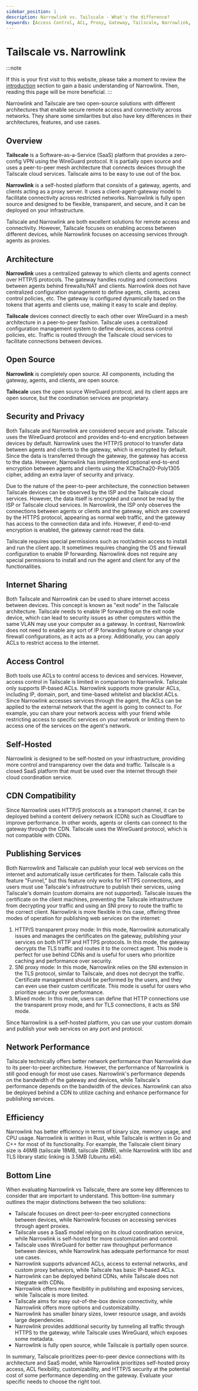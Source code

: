 ```yaml
---
sidebar_position: 1
description: Narrowlink vs. Tailscale - What's the difference?
keywords: [Access Control, ACL, Proxy, Gateway, Tailscale, Narrowlink, VPN, WireGuard, Self-Hosted, Open Source, Security, Privacy, Internet Sharing, CDN, Publish Services, Network Performance, Efficiency]
---
```



# Tailscale vs. Narrowlink

:::note

If this is your first visit to this website, please take a moment to review the [introduction](/docs/intro) section to gain a basic understanding of Narrowlink. Then, reading this page will be more beneficial.
:::


Narrowlink and Tailscale are two open-source solutions with different architectures that enable secure remote access and connectivity across networks. They share some similarities but also have key differences in their architectures, features, and use cases.

## Overview

**Tailscale** is a Software-as-a-Service (SaaS) platform that provides a zero-config VPN using the WireGuard protocol. It is partially open source and uses a peer-to-peer mesh architecture that connects devices through the Tailscale cloud services. Tailscale aims to be easy to use out of the box.

**Narrowlink** is a self-hosted platform that consists of a gateway, agents, and clients acting as a proxy server. It uses a client-agent-gateway model to facilitate connectivity across restricted networks. Narrowlink is fully open source and designed to be flexible, transparent, and secure, and it can be deployed on your infrastructure.

Tailscale and Narrowlink are both excellent solutions for remote access and connectivity. However, Tailscale focuses on enabling access between different devices, while Narrowlink focuses on accessing services through agents as proxies.

## Architecture

**Narrowlink** uses a centralized gateway to which clients and agents connect over HTTP/S protocols. The gateway handles routing and connections between agents behind firewalls/NAT and clients. Narrowlink does not have centralized configuration management to define agents, clients, access control policies, etc. The gateway is configured dynamically based on the tokens that agents and clients use, making it easy to scale and deploy.

**Tailscale** devices connect directly to each other over WireGuard in a mesh architecture in a peer-to-peer fashion. Tailscale uses a centralized configuration management system to define devices, access control policies, etc. Traffic is routed through the Tailscale cloud services to facilitate connections between devices.

## Open Source

**Narrowlink** is completely open source. All components, including the gateway, agents, and clients, are open source.

**Tailscale** uses the open source WireGuard protocol, and its client apps are open source, but the coordination services are proprietary.

## Security and Privacy

Both Tailscale and Narrowlink are considered secure and private. Tailscale uses the WireGuard protocol and provides end-to-end encryption between devices by default. Narrowlink uses the HTTP/S protocol to transfer data between agents and clients to the gateway, which is encrypted by default. Since the data is transferred through the gateway, the gateway has access to the data. However, Narrowlink has implemented optional end-to-end encryption between agents and clients using the XChaCha20-Poly1305 cipher, adding an extra layer of security and privacy.

Due to the nature of the peer-to-peer architecture, the connection between Tailscale devices can be observed by the ISP and the Tailscale cloud services. However, the data itself is encrypted and cannot be read by the ISP or Tailscale cloud services. In Narrowlink, the ISP only observes the connections between agents or clients and the gateway, which are covered by the HTTPS protocol, appearing as normal web traffic, and the gateway has access to the connection data and info. However, if end-to-end encryption is enabled, the gateway cannot read the data.

Tailscale requires special permissions such as root/admin access to install and run the client app. It sometimes requires changing the OS and firewall configuration to enable IP forwarding. Narrowlink does not require any special permissions to install and run the agent and client for any of the functionalities.

## Internet Sharing

Both Tailscale and Narrowlink can be used to share internet access between devices. This concept is known as "exit node" in the Tailscale architecture. Tailscale needs to enable IP forwarding on the exit node device, which can lead to security issues as other computers within the same VLAN may use your computer as a gateway. In contrast, Narrowlink does not need to enable any sort of IP forwarding feature or change your firewall configurations, as it acts as a proxy. Additionally, you can apply ACLs to restrict access to the internet.

## Access Control

Both tools use ACLs to control access to devices and services. However, access control in Tailscale is limited in comparison to Narrowlink. Tailscale only supports IP-based ACLs. Narrowlink supports more granular ACLs, including IP, domain, port, and time-based whitelist and blacklist ACLs. Since Narrowlink accesses services through the agent, the ACLs can be applied to the external network that the agent is going to connect to. For example, you can share your network access with your friend while restricting access to specific services on your network or limiting them to access one of the services on the agent's network.

## Self-Hosted

Narrowlink is designed to be self-hosted on your infrastructure, providing more control and transparency over the data and traffic. Tailscale is a closed SaaS platform that must be used over the internet through their cloud coordination service.

## CDN Compatibility

Since Narrowlink uses HTTP/S protocols as a transport channel, it can be deployed behind a content delivery network (CDN) such as Cloudflare to improve performance. In other words, agents or clients can connect to the gateway through the CDN. Tailscale uses the WireGuard protocol, which is not compatible with CDNs.

## Publishing Services

Both Narrowlink and Tailscale can publish your local web services on the internet and automatically issue certificates for them. Tailscale calls this feature "Funnel," but this feature only works for HTTPS connections, and users must use Tailscale's infrastructure to publish their services, using Tailscale's domain (custom domains are not supported). Tailscale issues the certificate on the client machines, preventing the Tailscale infrastructure from decrypting your traffic and using an SNI proxy to route the traffic to the correct client. Narrowlink is more flexible in this case, offering three modes of operation for publishing web services on the internet:

1.  HTTP/S transparent proxy mode: In this mode, Narrowlink automatically issues and manages the certificates on the gateway, publishing your services on both HTTP and HTTPS protocols. In this mode, the gateway decrypts the TLS traffic and routes it to the correct agent. This mode is perfect for use behind CDNs and is useful for users who prioritize caching and performance over security.
2.  SNI proxy mode: In this mode, Narrowlink relies on the SNI extension in the TLS protocol, similar to Tailscale, and does not decrypt the traffic. Certificate management should be performed by the users, and they can even use their custom certificate. This mode is useful for users who prioritize security over performance.
3.  Mixed mode: In this mode, users can define that HTTP connections use the transparent proxy mode, and for TLS connections, it acts as SNI mode.

Since Narrowlink is a self-hosted platform, you can use your custom domain and publish your web services on any port and protocol.

## Network Performance

Tailscale technically offers better network performance than Narrowlink due to its peer-to-peer architecture. However, the performance of Narrowlink is still good enough for most use cases. Narrowlink's performance depends on the bandwidth of the gateway and devices, while Tailscale's performance depends on the bandwidth of the devices. Narrowlink can also be deployed behind a CDN to utilize caching and enhance performance for publishing services.

## Efficiency

Narrowlink has better efficiency in terms of binary size, memory usage, and CPU usage. Narrowlink is written in Rust, while Tailscale is written in Go and C++ for most of its functionality. For example, the Tailscale client binary size is 46MB (tailscale 18MB, tailscale 28MB), while Narrowlink with libc and TLS library static linking is 3.5MB (Ubuntu x64).

## Bottom Line

When evaluating Narrowlink vs Tailscale, there are some key differences to consider that are important to understand. This bottom-line summary outlines the major distinctions between the two solutions:

-   Tailscale focuses on direct peer-to-peer encrypted connections between devices, while Narrowlink focuses on accessing services through agent proxies.
-   Tailscale uses a SaaS model relying on its cloud coordination service, while Narrowlink is self-hosted for more customization and control.
-   Tailscale uses WireGuard for better raw throughput performance between devices, while Narrowlink has adequate performance for most use cases.
-   Narrowlink supports advanced ACLs, access to external networks, and custom proxy behaviors, while Tailscale has basic IP-based ACLs.
-   Narrowlink can be deployed behind CDNs, while Tailscale does not integrate with CDNs.
-   Narrowlink offers more flexibility in publishing and exposing services, while Tailscale is more limited.
-   Tailscale aims for easy out-of-the-box device connectivity, while Narrowlink offers more options and customizability.
-   Narrowlink has smaller binary sizes, lower resource usage, and avoids large dependencies.
-   Narrowlink provides additional security by tunneling all traffic through HTTPS to the gateway, while Tailscale uses WireGuard, which exposes some metadata.
-   Narrowlink is fully open source, while Tailscale is partially open source.

In summary, Tailscale prioritizes peer-to-peer device connections with its architecture and SaaS model, while Narrowlink prioritizes self-hosted proxy access, ACL flexibility, customizability, and HTTP/S security at the potential cost of some performance depending on the gateway. Evaluate your specific needs to choose the right tool.

